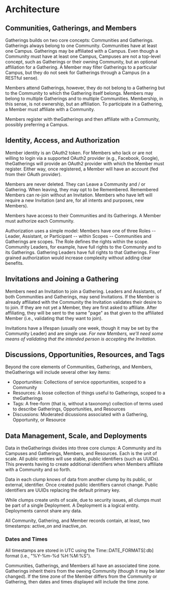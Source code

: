 # Architecture

## Communities, Gatherings, and Members

Gatherings builds on two core concepts: Communities and Gatherings. Gatherings always belong to one
Community. Communities have at least one Campus. Gatherings may be affiliated with a Campus. Even
though a Community must have at least one Campus, Campuses are not a top-level concept, such as
Gatherings or their owning Community, but an optional affiliation for a Gathering. A Member may
filter Gatherings to a particular Campus, but they do not seek for Gatherings through a Campus (in a
RESTful sense).

Members attend Gatherings, however, they do not belong to a Gathering but to the Community to which
the Gathering itself belongs. Members may belong to multiple Gatherings and to multiple Communities.
Membership, in this sense, is not ownership, but an affiliation. To participate in a Gathering, a
Member must affiliate with a Community.

Members register with theGatherings and then affiliate with a Community, possibly preferring a
Campus.

## Identity, Access, and Authorization

Member identity is an OAuth2 token. For Members who lack or are not willing to login via a supported
OAuth2 provider (e.g., Facebook, Google), theGatherings will provide an OAuth2 provider with which the
Member must register. Either way, once registered, a Member will have an account (fed from their
OAuth provider).

Members are never deleted. They can Leave a Community and / or Gathering. When leaving, they may opt
to be Remembered. Remembered Members can re-join without an Invitation. Members who have left will
require a new Invitation (and are, for all intents and purposes, new Members).

Members have access to their Communities and its Gatherings. A Member must authorize each Community.

Authorization uses a simple model: Members have one of three Roles -- Leader, Assistant, or
Participant -- within Scopes -- Communities and Gatherings are scopes. The Role defines the rights
within the scope. Community Leaders, for example, have full rights to the Community and to its
Gatherings. Gathering Leaders have full rights to that Gatherings. Finer grained authorization would
increase complexity without adding clear benefits.

## Invitations and Joining a Gathering

Members need an Invitation to join a Gathering. Leaders and Assistants, of both Communities and
Gatherings, may send Invitations.  If the Member is already affiliated with the Community the
Invitation validates their desire to to join. If they are not yet a Member, they are first asked to
affiliate. After affiliating, they will be sent to the same "page" as that given to the affiliated
Member (i.e., validating that they want to join).

Invitations have a lifespan (usually one week, though it may be set by the Community Leader)
and are single use. *For new Members, we'll need some means of validating that the intended person
is accepting the Invitation.*

## Discussions, Opportunities, Resources, and Tags

Beyond the core elements of Communities, Gatherings, and Members, theGatherings will include
several other key items:

- Opportunities: Collections of service opportunities, scoped to a Community
- Resources: A loose collection of things useful to Gatherings, scoped to a theGatherings
- Tags: A free-form (that is, without a taxonomy) collection of terms used to describe Gatherings,
Opportunities, and Resources
- Discussions: Moderated dicussions associated with a Gathering, Opportunity, or Resource

## Data Management, Scale, and Deployments

Data in theGatherings divides into three core clumps: A Community and its Campuses and Gatherings,
Members, and Resources. Each is the unit of scale. All public entities will use stable, public
identifiers (such as UUIDs). This prevents having to create additional identifiers when Members
affiliate with a Community and so forth.

Data in each clump knows of data from another clump by its public, or external, identifier. Once
created public identifiers cannot change. Public identifiers are UUIDs replacing the default
primary key.

While clumps create units of scale, due to security issues, all clumps must be part of a single
Deployment. A Deployment is a logical entity. Deployments cannot share any data.

All Community, Gathering, and Member records contain, at least, two timestamps: active_on and
inactive_on.

### Dates and Times

All timestamps are stored in UTC using the Time::DATE_FORMATS[:db] format (i.e.,
"%Y-%m-%d %H:%M:%S").

Communities, Gatherings, and Members all have an associated time zone. Gatherings inherit theirs
from the owning Community (though it may be later changed). If the time zone of the Member differs
from the Community or Gathering, then dates and times displayed will include the time zone.
